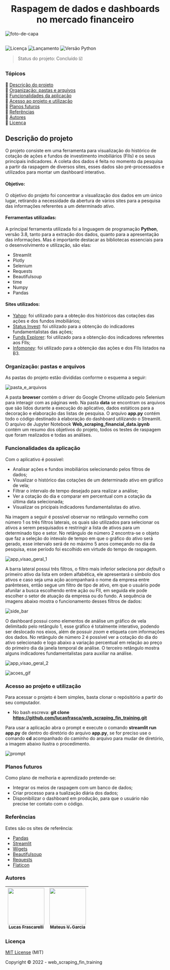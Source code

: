 <h1 align="center"> Raspagem de dados e dashboards no mercado financeiro </h1>

![foto-de-capa](https://user-images.githubusercontent.com/87511811/158238792-c221f46f-80bf-4ac2-8170-6d107c7105a5.png)

##
![Licença](https://img.shields.io/github/license/lucasfrasca/web_scraping_fin_training?style=for-the-badge)
![Lançamento](https://img.shields.io/github/release-date/lucasfrasca/web_scraping_fin_training?style=for-the-badge)
![Versão Python](https://img.shields.io/github/pipenv/locked/python-version/lucasfrasca/web_scraping_fin_training?style=for-the-badge)

> Status do projeto: Concluído :ballot_box_with_check:

### Tópicos

:small_blue_diamond: [Descrição do projeto](#descrição-do-projeto) <br/>
:small_blue_diamond: [Organização: pastas e arquivos](#organização-pastas-e-arquivos) <br/>
:small_blue_diamond: [Funcionalidades da aplicação](#funcionalidades-da-aplicação) <br/>
:small_blue_diamond: [Acesso ao projeto e utilização](#acesso-ao-projeto-e-utilização) <br/> 
:small_blue_diamond: [Planos futuros](#planos-futuros) <br/>
:small_blue_diamond: [Referências](#referências) <br/>
:small_blue_diamond: [Autores](#autores) <br/>
:small_blue_diamond: [Licença](#licença) <br/>

## Descrição do projeto

O projeto consiste em uma ferramenta para visualização do histórico de cotação de ações e fundos de investimento imobiliários (FIIs) e os seus principais indicadores. A coleta dos dados é feita no momento da pesquisa a partir da raspagem de diversos sites, esses dados são pré-processados e utilizados para montar um dashboard interativo.

#### Objetivo:

O objetivo do projeto foi concentrar a visualização dos dados em um único lugar, retirando a necessidade da abertura de vários sites para a pesquisa das informações referentes a um determinado ativo.
  
#### Ferramentas utilizadas:

A principal ferramenta utilizada foi a linguagem de programação **Python**, versão 3.8, tanto para a extração dos dados, quanto para a apresentação das informações. Mas é importante destacar as bibliotecas essenciais para o desenvolvimento e utilização, são elas:

* Streamlit
* Plotly
* Selenium
* Requests
* Beautifulsoup
* time
* Numpy
* Pandas

#### Sites utilizados:

* [Yahoo](https://br.financas.yahoo.com): foi utilizado para a obteção dos históricos das cotações das ações e dos fundos imobiliários;
* [Status Invest](https://statusinvest.com.br): foi utilizado para a obtenção do indicadores fundamentalistas das ações;
* [Funds Explorer](https://www.fundsexplorer.com.br): foi utilizado para a obtenção dos indicadores referentes aos FIIs;
* [Infomoney](https://www.infomoney.com.br): foi utilizado para a obtenção das ações e dos FIIs listados na B3.

### Organização: pastas e arquivos

As pastas do projeto estão divididas conforme o esquema a seguir:

![pasta_e_arquivos](https://user-images.githubusercontent.com/87511811/158501667-98a188d4-ea6a-46df-8e4c-ae2aaf51d7c5.png)

A pasta **browser** contém o driver do Google Chrome utilizado pelo Selenium para interagir com as páginas web. Na pasta **data** se encontram os arquivos que são lidos durante a execução do aplicativo, dados estáticos para a decoração e elaboração das listas de pesquisa. O arquivo **app.py** contém todo o código destinado à elaboração do dashboard utilizando o Streamlit. O arquivo de Jupyter Notebook **Web_scraping_financial_data.ipynb** contém um resumo dos objetivos do projeto, todos os testes de raspagem que foram realizados e todas as análises.

### Funcionalidades da aplicação

Com o aplicativo é possível:
* Analisar ações e fundos imobiliários selecionando pelos filtros de dados;
* Visualizar o histórico das cotações de um determinado ativo em gráfico de vela;
* Filtrar o intervalo de tempo desejado para realizar a análise;
* Ver a cotação do dia e comparar em percentual com a cotação da última data selecionada;
* Visualizar os pricipais indicadores fundamentalistas do ativo.

Na imagem a seguir é possível observar no retângulo vermelho com número 1 os três filtros laterais, os quais são utilizados para selecionar os ativos a serem pesquisados e restringir a lista de ativos para um determinado tipo e setor. No retângulo de número 2 encontra-se o objeto que faz a seleção do intevalo de tempo em que o gráfico do ativo será gerado, esse intervalo será de no máximo 5 anos começando no dia da pesquisa, esse período foi escolhido em virtude do tempo de raspagem.

![app_visao_geral_1](https://user-images.githubusercontent.com/87511811/158503864-666f7f3f-9a7f-43d8-bbff-74eb1fd1a810.png)

A barra lateral possui três filtros, o filtro mais inferior seleciona por *default* o primeiro ativo da lista em ordem alfabética, ele apresentará o símbolo dos ativos e caso seja uma ação acompanhará o nome da empresa entre parênteses, então segue um filtro de tipo de ativo, em que o usuário pode afunilar a busca escolhendo entre ação ou FII, em seguida ele pode escolher o setor de atuação da empresa ou do fundo. A sequência de imagens abaixo mostra o funcionamento desses filtros de dados:   

![side_bar](https://user-images.githubusercontent.com/87511811/158503896-9e0e8725-3200-4ef0-bb16-bf954e961f63.png)

O dashboard possui como elementos de análise um gráfico de vela delimitado pelo retângulo 1, esse gráfico é totalmente interativo, podendo ser deslocado nos eixos, além de possuir *zoom* e etiqueta com informações dos dados. No retângulo de número 2 é possível ver a cotação do dia do ativo selecionado e logo abaixo a variação percentual em relação ao preço do primeiro dia da janela temporal de análise. O terceiro retângulo mostra alguns indicadores fundamentalistas para auxiliar na análise.  

![app_visao_geral_2](https://user-images.githubusercontent.com/87511811/158503871-bec046eb-3377-4902-b807-48619c9c3c56.png)

![acoes_gif](https://user-images.githubusercontent.com/87511811/158651217-9d6762b4-ab53-42b6-836f-9e433132114f.gif)

### Acesso ao projeto e utilização

Para acessar o projeto é bem simples, basta clonar o repósitório a partir do seu computador.
* No bash escreva: **git clone https://github.com/lucasfrasca/web_scraping_fin_training.git**

Para usar a aplicação abra o prompt e execute o comando **streamlit run app.py** de dentro do diretório do arquivo **app.py**, se for preciso use o comando **cd** acompanhado do caminho do arquivo para mudar de diretório, a imagem abaixo ilustra o procedimento.

![prompt](https://user-images.githubusercontent.com/87511811/158658881-983a3b1c-efb3-4e1e-9503-2af7591d6b72.PNG)

### Planos futuros

Como plano de melhoria e aprendizado pretende-se:
* Integrar os meios de raspagem com um banco de dados;
* Criar processo para a tualização diária dos dados;
* Disponibilizar o dashboard em produção, para que o usuário não precise ter contato com o código.

### Referências

Estes são os sites de referência:
* [Pandas](https://pandas.pydata.org/docs/)
* [Streamlit](https://docs.streamlit.io/)
* [Wigets](https://ipywidgets.readthedocs.io/en/latest/)
* [Beautifulsoup](https://www.crummy.com/software/BeautifulSoup/bs4/doc/)
* [Requests](https://docs.python-requests.org/en/latest/)
* [Flaticon](https://www.flaticon.com/authors/smashicons)

### Autores 

| [<img src="https://avatars.githubusercontent.com/u/87511811?v=4" width=115><br><sub> Lucas Frascarelli </sub>](https://github.com/lucasfrasca) | [<img src="https://avatars.githubusercontent.com/u/97852830?v=4" width=115><br><sub> Mateus V. Garcia </sub>](https://github.com/Mateus-V-Garcia) |
| :---: | :---: |

### Licença

[MIT License](LICENSE) (MIT)

Copyright :copyright: 2022 - web_scraping_fin_training
